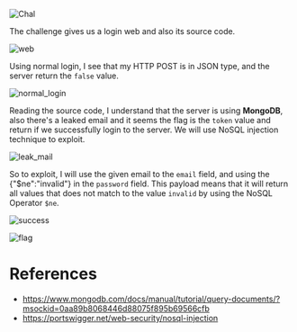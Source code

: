 ![Chal](https://github.com/user-attachments/assets/012d22aa-d9f9-48a9-b275-1d4d739cca11)


The challenge gives us a login web and also its source code.

![web](https://github.com/user-attachments/assets/f6bee303-964a-4205-a5a6-b59142e6b72a)


Using normal login, I see that my HTTP POST is in JSON type, and the server return the `false` value.

![normal_login](https://github.com/user-attachments/assets/841d1228-9fcf-49c6-aa6e-24b1fbfe07a3)


Reading the source code, I understand that the server is using **MongoDB**, also there's a leaked email and it seems the flag is the `token` value and return if we successfully login to the server. We will use NoSQL injection technique to exploit.

![leak_mail](https://github.com/user-attachments/assets/5365d727-7303-4e7f-8a6e-d468b11f002e)


So to exploit, I will use the given email to the `email` field, and using the {"$ne":"invalid"} in the `password` field. This payload means that it will return all values that does not match to the value `invalid` by using the NoSQL Operator `$ne`.

![success](https://github.com/user-attachments/assets/8e0d1630-919f-445f-b7a7-8716c2f72d71)


![flag](https://github.com/user-attachments/assets/710aa5ab-4c96-407e-96bc-1f8f2113adee)


# References
- https://www.mongodb.com/docs/manual/tutorial/query-documents/?msockid=0aa89b8068446d88075f895b69566cfb
- https://portswigger.net/web-security/nosql-injection
